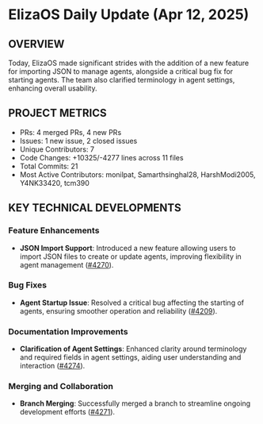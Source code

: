 # ElizaOS Daily Update (Apr 12, 2025)

## OVERVIEW 
Today, ElizaOS made significant strides with the addition of a new feature for importing JSON to manage agents, alongside a critical bug fix for starting agents. The team also clarified terminology in agent settings, enhancing overall usability.

## PROJECT METRICS
- PRs: 4 merged PRs, 4 new PRs
- Issues: 1 new issue, 2 closed issues
- Unique Contributors: 7
- Code Changes: +10325/-4277 lines across 11 files
- Total Commits: 21
- Most Active Contributors: monilpat, Samarthsinghal28, HarshModi2005, Y4NK33420, tcm390

## KEY TECHNICAL DEVELOPMENTS

### Feature Enhancements
- **JSON Import Support**: Introduced a new feature allowing users to import JSON files to create or update agents, improving flexibility in agent management ([#4270](https://github.com/elizaos/eliza/pull/4270)).

### Bug Fixes
- **Agent Startup Issue**: Resolved a critical bug affecting the starting of agents, ensuring smoother operation and reliability ([#4209](https://github.com/elizaos/eliza/pull/4209)).

### Documentation Improvements
- **Clarification of Agent Settings**: Enhanced clarity around terminology and required fields in agent settings, aiding user understanding and interaction ([#4274](https://github.com/elizaos/eliza/pull/4274)).

### Merging and Collaboration
- **Branch Merging**: Successfully merged a branch to streamline ongoing development efforts ([#4271](https://github.com/elizaos/eliza/pull/4271)).
